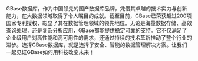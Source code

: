 GBase数据库，作为中国领先的国产数据库品牌，凭借其卓越的技术实力与创新能力，在大数据领域取得了令人瞩目的成就。截至目前，GBase已荣获超过200项国家专利授权，彰显了其在数据管理领域的领先地位。无论是海量数据存储、高效查询处理，还是复杂分析应用，GBase都能提供稳定可靠的支持。它不仅满足了企业级用户对高性能和高可用性的需求，还通过持续的技术革新推动了整个行业的进步。选择GBase数据库，就是选择了安全、智能的数据管理解决方案。让我们一起见证GBase如何用科技改变未来！